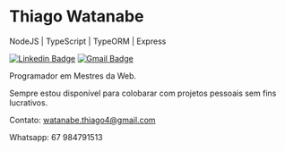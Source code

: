# Thiago Watanabe

NodeJS | TypeScript | TypeORM | Express 

[![Linkedin Badge](https://img.shields.io/badge/-Thiago%20Watanabe-6633cc?style=flat-square&logo=Linkedin&logoColor=white&link=https://https://www.linkedin.com/in/thiago-watanabe-22191019b//)](https://www.linkedin.com/in/thiago-watanabe-22191019b/) 
[![Gmail Badge](https://img.shields.io/badge/-watanabe.thiago4@gmail.com-6633cc?style=flat-square&logo=Gmail&logoColor=white&link=mailto:diego.schell.f@gmail.com)](mailto:watanabe.thiago4@gmail.com)

Programador em Mestres da Web.

Sempre estou disponível para colobarar com projetos pessoais sem fins lucrativos.

Contato: watanabe.thiago4@gmail.com

Whatsapp: 67 984791513
